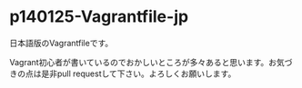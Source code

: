 p140125-Vagrantfile-jp
======================

日本語版のVagrantfileです。

Vagrant初心者が書いているのでおかしいところが多々あると思います。お気づきの点は是非pull requestして下さい。よろしくお願いします。
